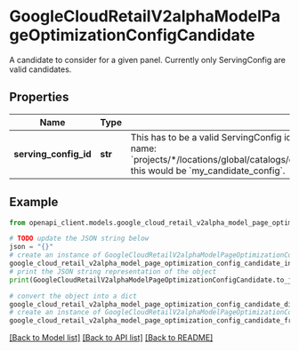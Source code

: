 # GoogleCloudRetailV2alphaModelPageOptimizationConfigCandidate

A candidate to consider for a given panel. Currently only ServingConfig are valid candidates.

## Properties

Name | Type | Description | Notes
------------ | ------------- | ------------- | -------------
**serving_config_id** | **str** | This has to be a valid ServingConfig identifier. For example, for a ServingConfig with full name: &#x60;projects/*/locations/global/catalogs/default_catalog/servingConfigs/my_candidate_config&#x60;, this would be &#x60;my_candidate_config&#x60;. | [optional] 

## Example

```python
from openapi_client.models.google_cloud_retail_v2alpha_model_page_optimization_config_candidate import GoogleCloudRetailV2alphaModelPageOptimizationConfigCandidate

# TODO update the JSON string below
json = "{}"
# create an instance of GoogleCloudRetailV2alphaModelPageOptimizationConfigCandidate from a JSON string
google_cloud_retail_v2alpha_model_page_optimization_config_candidate_instance = GoogleCloudRetailV2alphaModelPageOptimizationConfigCandidate.from_json(json)
# print the JSON string representation of the object
print(GoogleCloudRetailV2alphaModelPageOptimizationConfigCandidate.to_json())

# convert the object into a dict
google_cloud_retail_v2alpha_model_page_optimization_config_candidate_dict = google_cloud_retail_v2alpha_model_page_optimization_config_candidate_instance.to_dict()
# create an instance of GoogleCloudRetailV2alphaModelPageOptimizationConfigCandidate from a dict
google_cloud_retail_v2alpha_model_page_optimization_config_candidate_from_dict = GoogleCloudRetailV2alphaModelPageOptimizationConfigCandidate.from_dict(google_cloud_retail_v2alpha_model_page_optimization_config_candidate_dict)
```
[[Back to Model list]](../README.md#documentation-for-models) [[Back to API list]](../README.md#documentation-for-api-endpoints) [[Back to README]](../README.md)


